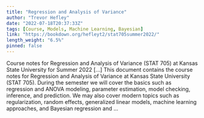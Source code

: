 ```yaml
---
title: "Regression and Analysis of Variance"
author: "Trevor Hefley"
date: "2022-07-18T20:37:33Z"
tags: [Course, Models, Machine Learning, Bayesian]
link: "https://bookdown.org/hefleyt2/stat705summer2022/"
length_weight: "6.5%"
pinned: false
---
```


Course notes for Regression and Analysis of Variance (STAT 705) at Kansas State University for Summer 2022 [...] This document contains the course notes for Regression and Analysis of Variance at Kansas State University (STAT 705). During the semester we will cover the basics such as regression and ANOVA modeling, parameter estimation, model checking, inference, and prediction. We may also cover modern topics such as regularization, random effects, generalized linear models, machine learning approaches, and Bayesian regression and ...
